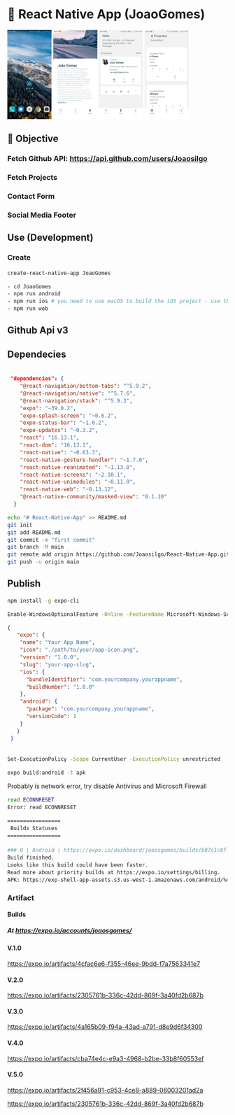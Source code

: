 
# 🚀 React Native App (JoaoGomes)

<div class="row" >

<img src='https://github.com/Joaosilgo/React-Native-App/blob/media/Assets/1.jpg?raw=true' width="20%" />

<img src='https://github.com/Joaosilgo/React-Native-App/blob/media/Assets/2.jpg?raw=true' width="20%" />

<img src='https://github.com/Joaosilgo/React-Native-App/blob/media/Assets/3.jpg?raw=true' width="20%" />

<img src='https://github.com/Joaosilgo/React-Native-App/blob/media/Assets/4.jpg?raw=true' width="20%" />

</div>

## 🎯 Objective

### Fetch Github API: <https://api.github.com/users/Joaosilgo>

### Fetch Projects

### Contact Form

### Social Media Footer

## Use (Development)

### Create

````bash
create-react-native-app JoaoGomes
````

````bash
- cd JoaoGomes
- npm run android
- npm run ios # you need to use macOS to build the iOS project - use the Expo app if you need to do iOS development without a Mac
- npm run web
````

## Github Api v3

## Dependecies

````json

 "dependencies": {
    "@react-navigation/bottom-tabs": "^5.9.2",
    "@react-navigation/native": "^5.7.6",
    "@react-navigation/stack": "^5.9.3",
    "expo": "~39.0.2",
    "expo-splash-screen": "~0.6.2",
    "expo-status-bar": "~1.0.2",
    "expo-updates": "~0.3.2",
    "react": "16.13.1",
    "react-dom": "16.13.1",
    "react-native": "~0.63.3",
    "react-native-gesture-handler": "~1.7.0",
    "react-native-reanimated": "~1.13.0",
    "react-native-screens": "~2.10.1",
    "react-native-unimodules": "~0.11.0",
    "react-native-web": "~0.13.12",
    "@react-native-community/masked-view": "0.1.10"
  }
  ````

````bash
echo "# React-Native-App" >> README.md
git init
git add README.md
git commit -m "first commit"
git branch -M main
git remote add origin https://github.com/Joaosilgo/React-Native-App.git
git push -u origin main
 ````

## Publish

````bash
npm install -g expo-cli

````

````bash
Enable-WindowsOptionalFeature -Online -FeatureName Microsoft-Windows-Subsystem-Linux
````

````json
{
   "expo": {
    "name": "Your App Name",
    "icon": "./path/to/your/app-icon.png",
    "version": "1.0.0",
    "slug": "your-app-slug",
    "ios": {
      "bundleIdentifier": "com.yourcompany.yourappname",
      "buildNumber": "1.0.0"
    },
    "android": {
      "package": "com.yourcompany.yourappname",
      "versionCode": 1
    }
   }
 }
````

 ````bash

 Set-ExecutionPolicy -Scope CurrentUser -ExecutionPolicy unrestricted
````

````bash
expo build:android -t apk
````

Probably is network error, try disable Antivirus and Microsoft Firewall

````bash
read ECONNRESET
Error: read ECONNRESET

````

````bash
=================
 Builds Statuses
=================

### 0 | Android | https://expo.io/dashboard/joaosgomes/builds/b07c1c8f-e057-42ef-a3d6-1a0211b30655 ###  
Build finished.
Looks like this build could have been faster.
Read more about priority builds at https://expo.io/settings/billing.
APK: https://exp-shell-app-assets.s3.us-west-1.amazonaws.com/android/%40joaosgomes/JoaoGomes-9c8858024b30488c9b86bd9e2bc53b07-signed.apk

````

### Artifact

#### Builds

##### At <https://expo.io/accounts/joaosgomes/>

#### V.1.0

<https://expo.io/artifacts/4cfac6e6-f355-46ee-9bdd-f7a7563341e7>

#### V.2.0

<https://expo.io/artifacts/2305761b-336c-42dd-869f-3a40fd2b687b>

#### V.3.0

<https://expo.io/artifacts/4a165b09-f94a-43ad-a791-d8e9d6f34300>

#### V.4.0

<https://expo.io/artifacts/cba74e4c-e9a3-4968-b2be-33b8f60553ef>

#### V.5.0

<https://expo.io/artifacts/2f456a91-c953-4ce8-a889-06003201ad2a>

<https://expo.io/artifacts/2305761b-336c-42dd-869f-3a40fd2b687b>
